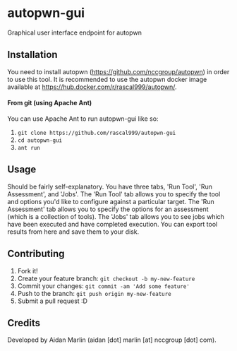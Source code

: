 # autopwn-gui

Graphical user interface endpoint for autopwn

## Installation

You need to install autopwn (https://github.com/nccgroup/autopwn) in order to
use this tool. It is recommended to use the autopwn docker image available at
https://hub.docker.com/r/rascal999/autopwn/.

#### From git (using Apache Ant)

You can use Apache Ant to run autopwn-gui like so:

1. ``git clone https://github.com/rascal999/autopwn-gui``
2. ``cd autopwn-gui``
3. ``ant run``

## Usage

Should be fairly self-explanatory. You have three tabs, 'Run Tool',
'Run Assessment', and 'Jobs'. The 'Run Tool' tab allows you to specify
the tool and options you'd like to configure against a particular target.
The 'Run Assessment' tab allows you to specify the options for an
assessment (which is a collection of tools). The 'Jobs' tab allows you to
see jobs which have been executed and have completed execution. You can
export tool results from here and save them to your disk.

## Contributing

1. Fork it!
2. Create your feature branch: `git checkout -b my-new-feature`
3. Commit your changes: `git commit -am 'Add some feature'`
4. Push to the branch: `git push origin my-new-feature`
5. Submit a pull request :D

## Credits

Developed by Aidan Marlin (aidan [dot] marlin [at] nccgroup [dot] com).
